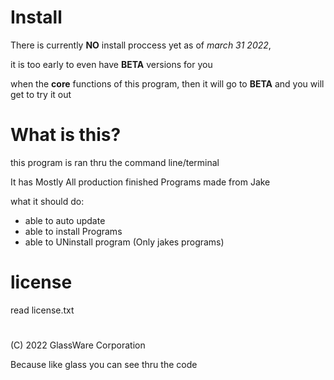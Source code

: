# Install

There is currently **NO** install proccess yet as of *march 31 2022*, 

it is too early to even have **BETA** versions for you

when the **core** functions of this program, then it will go to **BETA** and you will get to try it out

# What is this?

this program is ran thru the command line/terminal

It has Mostly All production finished Programs made from Jake

what it should do: 

- able to auto update
- able to install Programs
- able to UNinstall program (Only jakes programs)

# license

read license.txt

#

(C) 2022 GlassWare Corporation

Because like glass you can see thru the code

